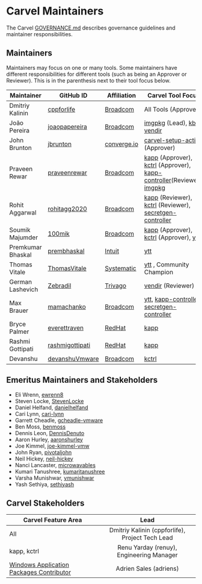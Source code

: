 # Carvel Maintainers

The Carvel [GOVERNANCE.md](https://github.com/carvel-dev/carvel/blob/develop/GOVERNANCE.md) describes governance guidelines and maintainer responsibilities.

## Maintainers
Maintainers may focus on one or many tools. Some maintainers have different responsibilities for different tools (such as being an Approver or Reviewer). This is in the parenthesis next to their tool focus below.

| Maintainer            | GitHub ID                                             | Affiliation                              | Carvel Tool Focus                                                                                                                                                                                                                  |
|-----------------------|-------------------------------------------------------|------------------------------------------|------------------------------------------------------------------------------------------------------------------------------------------------------------------------------------------------------------------------------------|
| Dmitriy Kalinin       | [cppforlife](https://github.com/cppforlife)           | [Broadcom](https://www.broadcom.com) | All Tools (Approver)                                                                                                                                                                                                               |
| João Pereira          | [joaopapereira](https://github.com/joaopapereira)     | [Broadcom](https://www.broadcom.com) | [imgpkg](https://github.com/carvel-dev/imgpkg) (Lead), [kbld](https://github.com/carvel-dev/kbld), [vendir](https://github.com/carvel-dev/vendir) |
| John Brunton          | [jbrunton](https://github.com/jbrunton)               | [converge.io](https://converge.io/)      | [carvel-setup-action](https://github.com/carvel-dev/setup-action) (Approver) |
| Praveen Rewar         | [praveenrewar](https://github.com/praveenrewar)       | [Broadcom](https://www.broadcom.com) | [kapp](https://github.com/carvel-dev/kapp) (Approver), [kctrl](https://github.com/carvel-dev/kapp-controller/tree/develop/cli) (Approver), [kapp-controller](https://github.com/carvel-dev/kapp-controller)(Reviewer), [imgpkg](https://github.com/carvel-dev/imgpkg) |
| Rohit Aggarwal        | [rohitagg2020](https://github.com/rohitagg2020)       | [Broadcom](https://www.broadcom.com) | [kapp](https://github.com/carvel-dev/kapp) (Reviewer), [kctrl](https://github.com/carvel-dev/kapp-controller/tree/develop/cli) (Reviewer), [secretgen-controller](https://github.com/carvel-dev/secretgen-controller) |
| Soumik Majumder       | [100mik](https://github.com/100mik)                   | [Broadcom](https://www.broadcom.com) | [kapp](https://github.com/carvel-dev/kapp) (Approver), [kctrl](https://github.com/carvel-dev/kapp-controller/tree/develop/cli) (Approver), [ytt](https://github.com/carvel-dev/ytt) |
| Premkumar Bhaskal     | [prembhaskal](https://github.com/prembhaskal)         | [Intuit](https://www.intuit.com) | [ytt](https://github.com/carvel-dev/ytt)                                                                                                                                                                                |
| Thomas Vitale     | [ThomasVitale](https://github.com/ThomasVitale)         | [Systematic](https://systematic.com/en-gb/) | [ytt](https://github.com/carvel-dev/kapp-controller) , Community Champion |
| German Lashevich     | [Zebradil](https://github.com/Zebradil)         | [Trivago](https://github.com/trivago) | [vendir](https://github.com/carvel-dev/vendir) (Reviewer) |
| Max Brauer   | [mamachanko](https://github.com/mamachanko)         | [Broadcom](https://www.broadcom.com) |  [ytt](https://github.com/carvel-dev/ytt), [kapp-controller](https://github.com/carvel-dev/kapp-controller), [secretgen-controller](https://github.com/carvel-dev/secretgen-controller)  |
| Bryce Palmer   | [everettraven](https://github.com/everettraven)         | [RedHat](https://www.redhat.com/en) |  [kapp](https://github.com/carvel-dev/kapp)  |
| Rashmi Gottipati   | [rashmigottipati](https://github.com/rashmigottipati)    | [RedHat](https://www.redhat.com/en) |  [kapp](https://github.com/carvel-dev/kapp)  |
| Devanshu   | [devanshuVmware](https://github.com/devanshuVmware)    | [Broadcom](https://www.broadcom.com) |  [kctrl](https://github.com/carvel-dev/kapp-controller/tree/develop/cli)  |


## Emeritus Maintainers and Stakeholders
* Eli Wrenn, [ewrenn8](https://github.com/ewrenn8)
* Steven Locke, [StevenLocke](https://github.com/StevenLocke)
* Daniel Helfand, [danielhelfand](https://github.com/danielhelfand)
* Cari Lynn, [cari-lynn](https://github.com/cari-lynn)
* Garrett Cheadle, [gcheadle-vmware](https://github.com/gcheadle-vmware)
* Ben Moss, [benmoss](https://github.com/benmoss)
* Dennis Leon, [DennisDenuto](https://github.com/DennisDenuto)
* Aaron Hurley, [aaronshurley](https://github.com/aaronshurley)
* Joe Kimmel, [joe-kimmel-vmw](https://github.com/joe-kimmel-vmw)  
* John Ryan, [pivotaljohn](https://github.com/pivotaljohn)
* Neil Hickey, [neil-hickey](https://github.com/neil-hickey)
* Nanci Lancaster, [microwavables](https://github.com/microwavables)
* Kumari Tanushree, [kumaritanushree](https://github.com/kumaritanushree)
* Varsha Munishwar, [vmunishwar](https://github.com/vmunishwar)
* Yash Sethiya, [sethiyash](https://github.com/sethiyash)     

## Carvel Stakeholders

| Carvel Feature Area                                                                                                                             |                       Lead                       |
|-------------------------------------------------------------------------------------------------------------------------------------------------|:------------------------------------------------:|
| All                                                                                                                                             | Dmitriy Kalinin (cppforlife), Project Tech Lead  |
| kapp, kctrl                                                                                                                                     |     Renu Yarday (renuy), Engineering Manager     |
| [Windows Application Packages Contributor](https://github.com/adriens?tab=repositories&q=chocolatey-&type=&language=powershell&sort=stargazers) |              Adrien Sales (adriens)              |
